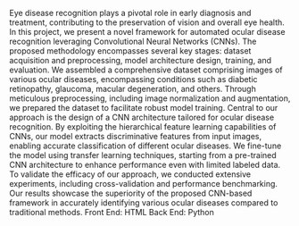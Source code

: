 Eye disease recognition plays a pivotal role in early diagnosis and treatment, contributing to the preservation of vision and overall eye health. In this project, we present a novel framework for automated ocular disease recognition leveraging Convolutional Neural Networks (CNNs). The proposed methodology encompasses several key stages: dataset acquisition and preprocessing, model architecture design, training, and evaluation. We assembled a comprehensive dataset comprising images of various ocular diseases, encompassing conditions such as diabetic retinopathy, glaucoma, macular degeneration, and others. Through meticulous preprocessing, including image normalization and augmentation, we prepared the dataset to facilitate robust model training. Central to our approach is the design of a CNN architecture tailored for ocular disease recognition. By exploiting the hierarchical feature learning capabilities of CNNs, our model extracts discriminative features from input images, enabling accurate classification of different ocular diseases. We fine-tune the model using transfer learning techniques, starting from a pre-trained CNN architecture to enhance performance even with limited labeled data. To validate the efficacy of our approach, we conducted extensive experiments, including cross-validation and performance benchmarking. Our results showcase the superiority of the proposed CNN-based framework in accurately identifying various ocular diseases compared to traditional methods.
Front End: HTML 
Back End: Python